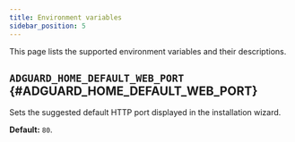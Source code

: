 ```yaml
---
title: Environment variables
sidebar_position: 5
---
```


This page lists the supported environment variables and their descriptions.

## `ADGUARD_HOME_DEFAULT_WEB_PORT` {#ADGUARD_HOME_DEFAULT_WEB_PORT}

Sets the suggested default HTTP port displayed in the installation wizard.

**Default:** `80`.
